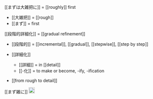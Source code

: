 
[[まずは大雑把に]] = [[roughly]] first

- [[大雑把]] = [[rough]]
- [[まず]] = first

[[段階的詳細化]] = [[gradual refinement]]

- [[段階的]] = [[incremental]], [[gradual]], [[stepwise]], [[step by step]]
- [[詳細化]]
    - [[詳細]] = in [[detail]]
    - [[-化]] = to make or become, -ify, -ification

- [[from rough to detail]]

[[まず雑に]]
<img src='https://scrapbox.io/api/pages/nishio/en/icon' alt='en.icon' height="19.5"/>